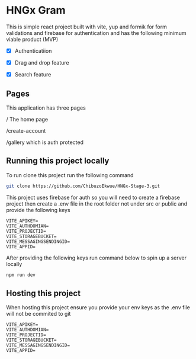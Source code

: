# HNGx Gram

This is simple react project built with vite, yup and formik for form validations and firebase for authentication and has the following minimum viable product (MVP)

- [x] Authenticatiion
- [x] Drag and drop feature
- [x] Search feature



## Pages

This application has three pages

/ The home page

/create-account

/gallery which is auth protected

## Running this project locally

To run clone this project run the following command

```bash
git clone https://github.com/ChibuzoEkwue/HNGx-Stage-3.git
```

This project uses firebase for auth so you will need to create a firebase project then create a .env file in the root folder not under src or public and provide the following keys

```git
VITE_APIKEY=
VITE_AUTHDOMIAN=
VITE_PROJECTID=
VITE_STORAGEBUCKET=
VITE_MESSAGINGSENDINGID=
VITE_APPID=
```

After providing the following keys run command below to spin up a server locally

```bash
npm run dev
```

## Hosting this project

When hosting this project ensure you provide your env keys as the .env file will not be commited to git

```git
VITE_APIKEY=
VITE_AUTHDOMIAN=
VITE_PROJECTID=
VITE_STORAGEBUCKET=
VITE_MESSAGINGSENDINGID=
VITE_APPID=
```

